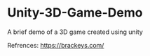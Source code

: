 # Unity-3D-Game-Demo
 A brief demo of a 3D game created using unity

Refrences: https://brackeys.com/

